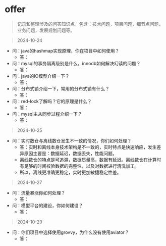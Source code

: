 # offer
> 记录和整理涉及的问答知识点，包含：技术问题，项目问题，细节点问题，业务问题，发展规划问题等。

> 2024-10-24
- 问：java的hashmap实现原理，你在项目中如何使用？
  - 答：
- 问：mysql的事务隔离级别是什么，innodb如何解决幻读的问题？
  - 答：
- 问：java的IO模型介绍一下？
  - 答：
- 问：分布式锁介绍一下，常用的分布式锁有什么？
  - 答：
- 问：red-lock了解吗？它的原理是什么？
  - 答：
- 问：mysql主从同步过程介绍一下？
  - 答：
> 2024-10-25
- 问：实时数仓与离线数仓发生不一致的情况，你们如何处理？
  - 答：实时和离线本身技术架构是不一致的，实时特点是快速响应，发生差异原因主要是：数据延迟，数据丢失，性能问题。
  - 离线数仓的特点是可追溯，数据质量高，数据有延迟。离线数仓在计算时有足够的时间校验数据的完整性，以及对数据进行清洗加工。
  - 所以，离线更准确更稳定，实时更加敏捷稳定性差。
> 2024-10-27
- 问：流量暴涨你如何处理？
  - 答：
- 问：模型平台的建设，你如何建设？
  - 答：
> 2024-10-29
- 问：你们项目中选择使用grovvy，为什么没有使用aviator？
  - 答：
